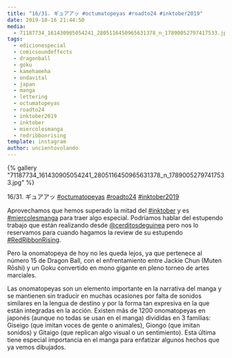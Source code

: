 ```yaml
---
title: "16/31. ギュアアッ #octumatopeyas #roadto24 #inktober2019"
date: 2019-10-16 21:44:50
media: 
  - 71187734_161430905054241_2805116450965631378_n_17890052797417533.jpg
tags: 
  - edicionespecial
  - comicsoundeffects
  - dragonball
  - goku
  - kamehameha
  - ondavital
  - japan
  - manga
  - lettering
  - octumatopeyas
  - roadto24
  - inktober2019
  - inktober
  - miercolesmanga
  - redribbonrising
template: instagram
author: uncientovolando
---
```


{% gallery "71187734_161430905054241_2805116450965631378_n_17890052797417533.jpg" %}

16/31. ギュアアッ [#octumatopeyas](/tags/octumatopeyas) [#roadto24](/tags/roadto24) [#inktober2019](/tags/inktober2019)

Aprovechamos que hemos superado la mitad del [#inktober](/tags/inktober) y es [#miercolesmanga](/tags/miercolesmanga) para traer algo especial. Podríamos hablar del estupendo trabajo que están realizando desde [@cerditosdeguinea](https://instagram.com/cerditosdeguinea) pero nos lo reservamos para cuando hagamos la review de su estupendo [#RedRibbonRising](/tags/redribbonrising).

Pero la onomatopeya de hoy no les queda lejos, ya que pertenece al número 15 de Dragon Ball, con el enfrentamiento entre Jackie Chun (Muten Rōshi) y un Goku convertido en mono gigante en pleno torneo de artes marciales.

Las onomatopeyas son un elemento importante en la narrativa del manga y se mantienen sin traducir en muchas ocasiones por falta de sonidos similares en la lengua de destino y por la forma tan expresiva en la que están integradas en la acción. Existen más de 1200 onomatopeyas en japonés (aunque no todas se usan en el manga) divididas en 3 familias: Giseigo (que imitan voces de gente o animales), Giongo (que imitan sonidos) y
Gitaigo (que replican algo visual o un sentimiento). Esta última tiene especial importancia en el manga para enfatizar algunos hechos que ya vemos dibujados.
